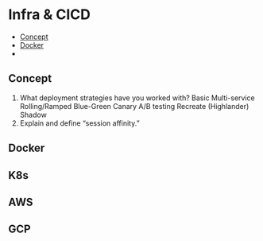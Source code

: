 # Infra & CICD
- [Concept](Concept)
- [Docker](Docker)
- 

## Concept
1. What deployment strategies have you worked with?
  Basic
  Multi-service
  Rolling/Ramped
  Blue-Green
  Canary
  A/B testing
  Recreate (Highlander)
  Shadow
2. Explain and define “session affinity.”

## Docker

## K8s

## AWS

## GCP